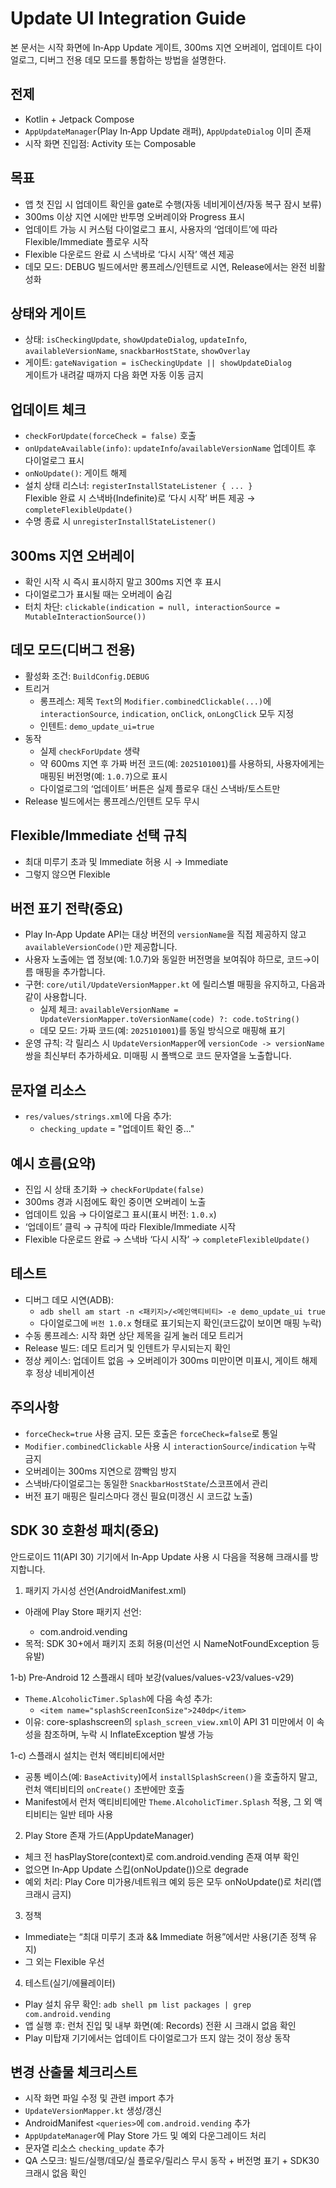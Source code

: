 # Update UI Integration Guide

본 문서는 시작 화면에 In‑App Update 게이트, 300ms 지연 오버레이, 업데이트 다이얼로그, 디버그 전용 데모 모드를 통합하는 방법을 설명한다.

## 전제
- Kotlin + Jetpack Compose
- `AppUpdateManager`(Play In‑App Update 래퍼), `AppUpdateDialog` 이미 존재
- 시작 화면 진입점: Activity 또는 Composable

## 목표
- 앱 첫 진입 시 업데이트 확인을 gate로 수행(자동 네비게이션/자동 복구 잠시 보류)
- 300ms 이상 지연 시에만 반투명 오버레이와 Progress 표시
- 업데이트 가능 시 커스텀 다이얼로그 표시, 사용자의 ‘업데이트’에 따라 Flexible/Immediate 플로우 시작
- Flexible 다운로드 완료 시 스낵바로 ‘다시 시작’ 액션 제공
- 데모 모드: DEBUG 빌드에서만 롱프레스/인텐트로 시연, Release에서는 완전 비활성화

## 상태와 게이트
- 상태: `isCheckingUpdate`, `showUpdateDialog`, `updateInfo`, `availableVersionName`, `snackbarHostState`, `showOverlay`
- 게이트: `gateNavigation = isCheckingUpdate || showUpdateDialog`  
  게이트가 내려갈 때까지 다음 화면 자동 이동 금지

## 업데이트 체크
- `checkForUpdate(forceCheck = false)` 호출
- `onUpdateAvailable(info)`: `updateInfo`/`availableVersionName` 업데이트 후 다이얼로그 표시
- `onNoUpdate()`: 게이트 해제
- 설치 상태 리스너: `registerInstallStateListener { ... }`  
  Flexible 완료 시 스낵바(Indefinite)로 ‘다시 시작’ 버튼 제공 → `completeFlexibleUpdate()`
- 수명 종료 시 `unregisterInstallStateListener()`

## 300ms 지연 오버레이
- 확인 시작 시 즉시 표시하지 말고 300ms 지연 후 표시
- 다이얼로그가 표시될 때는 오버레이 숨김
- 터치 차단: `clickable(indication = null, interactionSource = MutableInteractionSource())`

## 데모 모드(디버그 전용)
- 활성화 조건: `BuildConfig.DEBUG`
- 트리거
  - 롱프레스: 제목 `Text`의 `Modifier.combinedClickable(...)`에 `interactionSource`, `indication`, `onClick`, `onLongClick` 모두 지정
  - 인텐트: `demo_update_ui=true`
- 동작
  - 실제 `checkForUpdate` 생략
  - 약 600ms 지연 후 가짜 버전 코드(예: `2025101001`)를 사용하되, 사용자에게는 매핑된 버전명(예: `1.0.7`)으로 표시
  - 다이얼로그의 ‘업데이트’ 버튼은 실제 플로우 대신 스낵바/토스트만
- Release 빌드에서는 롱프레스/인텐트 모두 무시

## Flexible/Immediate 선택 규칙
- 최대 미루기 초과 및 Immediate 허용 시 → Immediate
- 그렇지 않으면 Flexible

## 버전 표기 전략(중요)
- Play In‑App Update API는 대상 버전의 `versionName`을 직접 제공하지 않고 `availableVersionCode()`만 제공합니다.
- 사용자 노출에는 앱 정보(예: 1.0.7)와 동일한 버전명을 보여줘야 하므로, 코드→이름 매핑을 추가합니다.
- 구현: `core/util/UpdateVersionMapper.kt` 에 릴리스별 매핑을 유지하고, 다음과 같이 사용합니다.
  - 실제 체크: `availableVersionName = UpdateVersionMapper.toVersionName(code) ?: code.toString()`
  - 데모 모드: 가짜 코드(예: `2025101001`)를 동일 방식으로 매핑해 표기
- 운영 규칙: 각 릴리스 시 `UpdateVersionMapper`에 `versionCode -> versionName` 쌍을 최신부터 추가하세요. 미매핑 시 폴백으로 코드 문자열을 노출합니다.

## 문자열 리소스
- `res/values/strings.xml`에 다음 추가:
  - `checking_update` = "업데이트 확인 중..."

## 예시 흐름(요약)
- 진입 시 상태 초기화 → `checkForUpdate(false)`
- 300ms 경과 시점에도 확인 중이면 오버레이 노출
- 업데이트 있음 → 다이얼로그 표시(표시 버전: `1.0.x`)
- ‘업데이트’ 클릭 → 규칙에 따라 Flexible/Immediate 시작
- Flexible 다운로드 완료 → 스낵바 ‘다시 시작’ → `completeFlexibleUpdate()`

## 테스트
- 디버그 데모 시연(ADB):
  - `adb shell am start -n <패키지>/<메인액티비티> -e demo_update_ui true`
  - 다이얼로그에 `버전 1.0.x` 형태로 표기되는지 확인(코드값이 보이면 매핑 누락)
- 수동 롱프레스: 시작 화면 상단 제목을 길게 눌러 데모 트리거
- Release 빌드: 데모 트리거 및 인텐트가 무시되는지 확인
- 정상 케이스: 업데이트 없음 → 오버레이가 300ms 미만이면 미표시, 게이트 해제 후 정상 네비게이션

## 주의사항
- `forceCheck=true` 사용 금지. 모든 호출은 `forceCheck=false`로 통일
- `Modifier.combinedClickable` 사용 시 `interactionSource`/`indication` 누락 금지
- 오버레이는 300ms 지연으로 깜빡임 방지
- 스낵바/다이얼로그는 동일한 `SnackbarHostState`/스코프에서 관리
- 버전 표기 매핑은 릴리스마다 갱신 필요(미갱신 시 코드값 노출)

## SDK 30 호환성 패치(중요)
안드로이드 11(API 30) 기기에서 In‑App Update 사용 시 다음을 적용해 크래시를 방지합니다.

1) 패키지 가시성 선언(AndroidManifest.xml)
- <queries> 아래에 Play Store 패키지 선언:
  - com.android.vending
- 목적: SDK 30+에서 패키지 조회 허용(미선언 시 NameNotFoundException 등 유발)

1-b) Pre‑Android 12 스플래시 테마 보강(values/values-v23/values-v29)
- `Theme.AlcoholicTimer.Splash`에 다음 속성 추가:
  - `<item name="splashScreenIconSize">240dp</item>`
- 이유: core-splashscreen의 `splash_screen_view.xml`이 API 31 미만에서 이 속성을 참조하며, 누락 시 InflateException 발생 가능

1-c) 스플래시 설치는 런처 액티비티에서만
- 공통 베이스(예: `BaseActivity`)에서 `installSplashScreen()`을 호출하지 말고, 런처 액티비티의 `onCreate()` 초반에만 호출
- Manifest에서 런처 액티비티에만 `Theme.AlcoholicTimer.Splash` 적용, 그 외 액티비티는 일반 테마 사용

2) Play Store 존재 가드(AppUpdateManager)
- 체크 전 hasPlayStore(context)로 com.android.vending 존재 여부 확인
- 없으면 In‑App Update 스킵(onNoUpdate())으로 degrade
- 예외 처리: Play Core 미가용/네트워크 예외 등은 모두 onNoUpdate()로 처리(앱 크래시 금지)

3) 정책
- Immediate는 “최대 미루기 초과 && Immediate 허용”에서만 사용(기존 정책 유지)
- 그 외는 Flexible 우선

4) 테스트(실기/에뮬레이터)
- Play 설치 유무 확인: `adb shell pm list packages | grep com.android.vending`
- 앱 실행 후: 런처 진입 및 내부 화면(예: Records) 전환 시 크래시 없음 확인
- Play 미탑재 기기에서는 업데이트 다이얼로그가 뜨지 않는 것이 정상 동작

## 변경 산출물 체크리스트
- 시작 화면 파일 수정 및 관련 import 추가
- `UpdateVersionMapper.kt` 생성/갱신
- AndroidManifest `<queries>`에 `com.android.vending` 추가
- `AppUpdateManager`에 Play Store 가드 및 예외 다운그레이드 처리
- 문자열 리소스 `checking_update` 추가
- QA 스모크: 빌드/실행/데모/실 플로우/릴리스 무시 동작 + 버전명 표기 + SDK30 크래시 없음 확인
